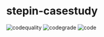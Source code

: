 # stepin-casestudy
![codequality](https://www.code-inspector.com/project/28928/score/svg)
![codegrade](https://www.code-inspector.com/project/28928/status/svg)
![code](https://frontend.code-inspector.com/public/project/28928/stepin-casestudy/dashboard)
